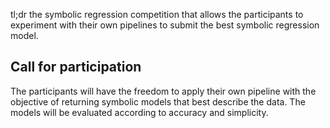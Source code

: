 

tl;dr the symbolic regression competition that allows the participants to experiment with their own pipelines to submit the best symbolic regression model.



## Call for participation


The participants will have the freedom to apply their own pipeline with the objective of returning symbolic models that best describe the data. 
The models will be evaluated according to accuracy and simplicity.

